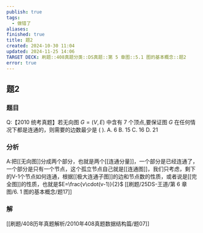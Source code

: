 ```yaml
---
publish: true
tags:
  - 做错了
aliases: 
finished: true
title: 题2
created: 2024-10-30 11:04
updated: 2024-11-25 14:06
TARGET DECK: 刷题::408真题分类::DS真题::第 5 章图::5.1 图的基本概念::题2
error: true
---
```

## 题2
### 题目
Q:【2010 统考真题】若无向图 $G = ( {V,E})$ 中含有 7 个顶点,要保证图 $G$ 在任何情况下都是连通的，则需要的边数最少是 ( ).
A. 6 
B. 15 
C. 16 
D. 21
### 分析
A:把[[无向图]]分成两个部分，也就是两个[[连通分量]]，一个部分是已经连通了，一个部分是只有一个节点，这个孤立节点自己就是[[连通图]]，我们只考虑，剩下的V-1个节点如何连通，根据[[极大连通子图]]的边和节点数的性质，或者说是[[完全图]]的性质，也就是$E=\frac{v\cdot(v-1)}{2}$
[[刷题/25DS-王道/第 6 章 图/6. 1 图的基本概念/题17]]
### 解
[[刷题/408历年真题解析/2010年408真题数据结构篇/题07]]
